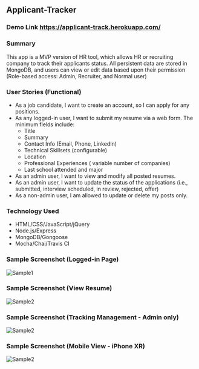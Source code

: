 ## Applicant-Tracker

### Demo Link https://applicant-track.herokuapp.com/

### Summary

This app is a MVP version of HR tool, which allows HR or recruiting company to track their applicants status. All persistent data are stored in MongoDB, and users can view or edit data based upon their permission (Role-based access: Admin, Recruiter, and Normal user)

### User Stories (Functional)
* As a job candidate, I want to create an account, so I can apply for any positions.
* As any logged-in user, I want to submit my resume via a web form.  The minimum fields include: 
    * Title
    * Summary
    * Contact Info (Email, Phone, LinkedIn)
    * Technical Skillsets (configurable)
    * Location
    * Professional Experiences ( variable number of companies)
    * Last school attended and major
* As an admin user, I want to view and modify all posted resumes. 
* As an admin user, I want to update the status of the applications (i.e., submitted, interview scheduled, in review, rejected, offer)
* As a non-admin user, I am allowed to update or delete my posts only. 

### Technology Used
* HTML/CSS/JavaScript/jQuery
* Node.js/Express
* MongoDB/Gongoose
* Mocha/Chai/Travis CI

### Sample Screenshot (Logged-in Page)
![Sample1](https://anthonyphoto.github.io/Applicant-Tracker/public/img/shot1.jpg)

### Sample Screenshot (View Resume)
![Sample2](https://anthonyphoto.github.io/Applicant-Tracker/public/img/shot2.jpg)

### Sample Screenshot (Tracking Management - Admin only)
![Sample2](https://anthonyphoto.github.io/Applicant-Tracker/public/img/shot3.jpg)

### Sample Screenshot (Mobile View - iPhone XR)
![Sample2](https://anthonyphoto.github.io/Applicant-Tracker/public/img/mobile1.jpg)
